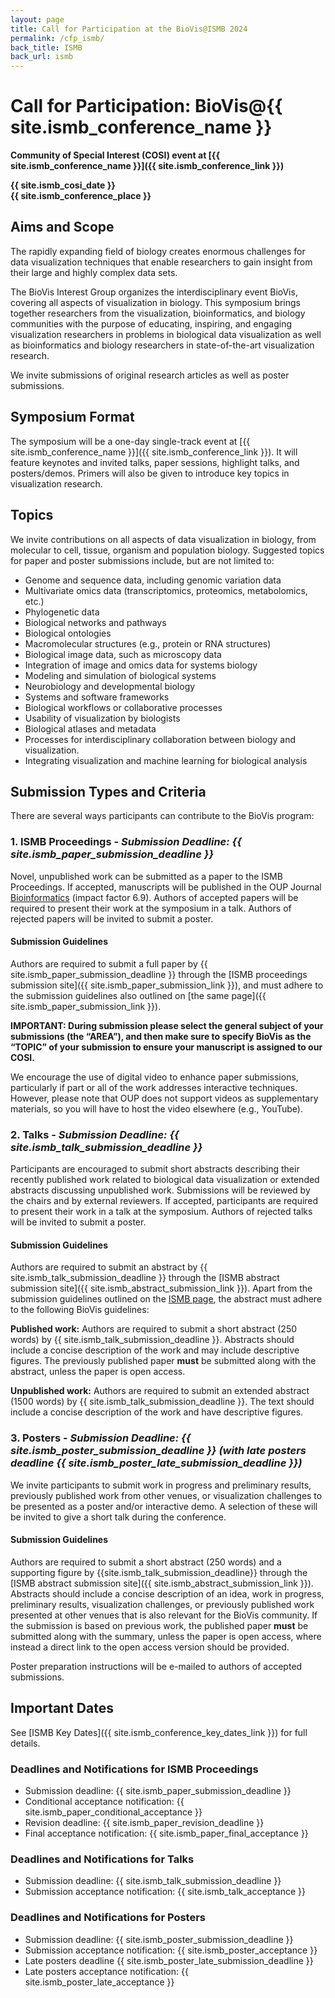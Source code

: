 ```yaml
---
layout: page
title: Call for Participation at the BioVis@ISMB 2024
permalink: /cfp_ismb/
back_title: ISMB
back_url: ismb
---
```


# Call for Participation: BioVis@{{ site.ismb_conference_name }}

**Community of Special Interest (COSI) event at [{{ site.ismb_conference_name }}]({{ site.ismb_conference_link }})**

**{{ site.ismb_cosi_date }}  
{{ site.ismb_conference_place }}**

## Aims and Scope

The rapidly expanding field of biology creates enormous challenges for data visualization techniques that enable researchers to gain insight from their large and highly complex data sets.

The BioVis Interest Group organizes the interdisciplinary event BioVis, covering all aspects of visualization in biology. This symposium brings together researchers from the visualization, bioinformatics, and biology communities with the purpose of educating, inspiring, and engaging visualization researchers in problems in biological data visualization as well as bioinformatics and biology researchers in state-of-the-art visualization research.

We invite submissions of original research articles as well as poster submissions.

## Symposium Format

The symposium will be a one-day single-track event at [{{ site.ismb_conference_name }}]({{ site.ismb_conference_link }}). It will feature keynotes and invited talks, paper sessions, highlight talks, and posters/demos. Primers will also be given to introduce key topics in visualization research.

## Topics

We invite contributions on all aspects of data visualization in biology, from molecular to cell, tissue, organism and population biology. Suggested topics for paper and poster submissions include, but are not limited to:

-   Genome and sequence data, including genomic variation data
-   Multivariate omics data (transcriptomics, proteomics, metabolomics, etc.)
-   Phylogenetic data
-   Biological networks and pathways
-   Biological ontologies
-   Macromolecular structures (e.g., protein or RNA structures)
-   Biological image data, such as microscopy data
-   Integration of image and omics data for systems biology
-   Modeling and simulation of biological systems
-   Neurobiology and developmental biology
-   Systems and software frameworks
-   Biological workflows or collaborative processes
-   Usability of visualization by biologists
-   Biological atlases and metadata
-   Processes for interdisciplinary collaboration between biology and visualization.
-   Integrating visualization and machine learning for biological analysis

## Submission Types and Criteria

There are several ways participants can contribute to the BioVis program:

### 1. ISMB Proceedings - _Submission Deadline: {{ site.ismb_paper_submission_deadline }}_

Novel, unpublished work can be submitted as a paper to the ISMB Proceedings. If accepted, manuscripts will be published in the OUP Journal [Bioinformatics](http://bioinformatics.oxfordjournals.org/) (impact factor 6.9). Authors of accepted papers will be required to present their work at the symposium in a talk. Authors of rejected papers will be invited to submit a poster.

#### Submission Guidelines

Authors are required to submit a full paper by <time>{{ site.ismb_paper_submission_deadline }}</time> through the [ISMB proceedings submission site]({{ site.ismb_paper_submission_link }}), and must adhere to the submission guidelines also outlined on [the same page]({{ site.ismb_paper_submission_link }}).

**IMPORTANT: During submission please select the general subject of your submissions (the “AREA”), and then make sure to specify BioVis as the “TOPIC” of your submission to ensure your manuscript is assigned to our COSI.**

We encourage the use of digital video to enhance paper submissions, particularly if part or all of the work addresses interactive techniques. However, please note that OUP does not support videos as supplementary materials, so you will have to host the video elsewhere (e.g., YouTube).

### 2. Talks - _Submission Deadline: {{ site.ismb_talk_submission_deadline }}_

Participants are encouraged to submit short abstracts describing their recently published work related to biological data visualization or extended abstracts discussing unpublished work. Submissions will be reviewed by the chairs and by external reviewers. If accepted, participants are required to present their work in a talk at the symposium. Authors of rejected talks will be invited to submit a poster.

#### Submission Guidelines

Authors are required to submit an abstract by {{ site.ismb_talk_submission_deadline }} through the [ISMB abstract submission site]({{ site.ismb_abstract_submission_link }}). Apart from the submission guidelines outlined on the [ISMB page](https://www.iscb.org/ismb2024/submissions/abstracts), the abstract must adhere to the following BioVis guidelines:

**Published work:** Authors are required to submit a short abstract (250 words) by <time>{{ site.ismb_talk_submission_deadline }}</time>. Abstracts should include a concise description of the work and may include descriptive figures. The previously published paper **must** be submitted along with the abstract, unless the paper is open access.

**Unpublished work:** Authors are required to submit an extended abstract (1500 words) by <time>{{ site.ismb_talk_submission_deadline }}</time>. The text should include a concise description of the work and have descriptive figures.

### 3. Posters - _Submission Deadline: {{ site.ismb_poster_submission_deadline }} (with late posters deadline {{ site.ismb_poster_late_submission_deadline }})_

We invite participants to submit work in progress and preliminary results, previously published work from other venues, or visualization challenges to be presented as a poster and/or interactive demo. A selection of these will be invited to give a short talk during the conference.

#### Submission Guidelines

Authors are required to submit a short abstract (250 words) and a supporting figure by <time>{{site.ismb_talk_submission_deadline}}</time> through the [ISMB abstract submission site]({{ site.ismb_abstract_submission_link }}). Abstracts should include a concise description of an idea, work in progress, preliminary results, visualization challenges, or previously published work presented at other venues that is also relevant for the BioVis community. If the submission is based on previous work, the published paper **must** be submitted along with the summary, unless the paper is open access, where instead a direct link to the open access version should be provided.

Poster preparation instructions will be e-mailed to authors of accepted submissions.

## Important Dates

See [ISMB Key Dates]({{ site.ismb_conference_key_dates_link }}) for full details.

### Deadlines and Notifications for ISMB Proceedings

-   Submission deadline: <time>{{ site.ismb_paper_submission_deadline }}</time>
-   Conditional acceptance notification: <time>{{ site.ismb_paper_conditional_acceptance }}</time>
-   Revision deadline: <time>{{ site.ismb_paper_revision_deadline }}</time>
-   Final acceptance notification: <time>{{ site.ismb_paper_final_acceptance }}</time>

### Deadlines and Notifications for Talks

-   Submission deadline: <time>{{ site.ismb_talk_submission_deadline }}</time>
-   Submission acceptance notification: <time>{{ site.ismb_talk_acceptance }}</time>

### Deadlines and Notifications for Posters

-   Submission deadline: <time>{{ site.ismb_poster_submission_deadline }}</time>
-   Submission acceptance notification: <time>{{ site.ismb_poster_acceptance }}</time>
-   Late posters deadline <time>{{ site.ismb_poster_late_submission_deadline }}</time>
-   Late posters acceptance notification: <time>{{ site.ismb_poster_late_acceptance }}</time>
